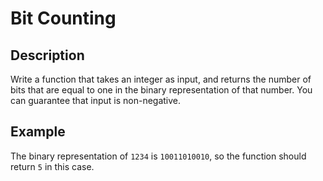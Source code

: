 # Bit Counting

## Description

Write a function that takes an integer as input, and returns the number of bits that are equal to one in the binary representation of that number. You can guarantee that input is non-negative.

## Example

The binary representation of `1234` is `10011010010`, so the function should return `5` in this case.
